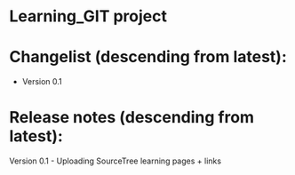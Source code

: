 # Learning_GIT project


# Changelist (descending from latest):
* Version 0.1

# Release notes (descending from latest):
Version 0.1 - Uploading SourceTree learning pages + links
